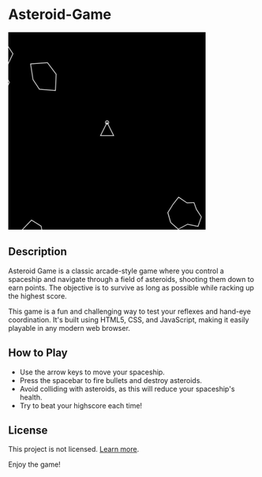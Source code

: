 # Asteroid-Game

![Gameplay_Screenshot](images/Asteroidimg.png)

## Description
Asteroid Game is a classic arcade-style game where you control a spaceship and navigate through a field of asteroids, shooting them down to earn points. The objective is to survive as long as possible while racking up the highest score.

This game is a fun and challenging way to test your reflexes and hand-eye coordination. It's built using HTML5, CSS, and JavaScript, making it easily playable in any modern web browser.

## How to Play
* Use the arrow keys to move your spaceship.
* Press the spacebar to fire bullets and destroy asteroids.
* Avoid colliding with asteroids, as this will reduce your spaceship's health.
* Try to beat your highscore each time!

## License
This project is not licensed. [Learn more](LICENSE).

Enjoy the game!
